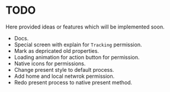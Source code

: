 # TODO

Here provided ideas or features which will be implemented soon.

- Docs.
- Special screen with explain for `Tracking` permission.
- Mark as depricated old properties.
- Loading animation for action button for permission.
- Native icons for permissions.
- Change present style to default process.
- Add home and local netwrok permission.
- Redo present process to native present method.
